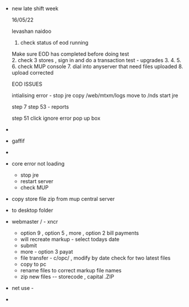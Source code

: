 - new late shift week
  
  16/05/22
  
  levashan naidoo
  
  
  1. check status of eod running
  
  Make sure EOD has completed before doing test  
  2. check 3 stores , sign in and do a transaction test - upgrades
  3.
  4.
  5.   
  6. check MUP console
  7. dial into anyserver that need files uploaded
  8. upload corrected
  
  
  EOD ISSUES
  
  intialising error -
  stop jre
  copy /web/mtxm/logs move to /nds
  start jre
  
  step 7
  step 53 - reports
  
  
  step 51
  click ignore error pop up box
-
- gaffif
-
- core error not loading
	- stop jre
	- restart server
	- check MUP
- copy store file zip from mup central server
- to desktop folder
- webmaster / - xncr
	- option 9  , option 5 ,  more , option 2 bill payments
	- will recreate markup - select todays date
	- submit
	- more - option 3 payat
	- file transfer - c/opc/ , modify by date check for two latest files
	- copy to pc
	- rename files to correct markup file names
	- zip new files -- storecode , capital .ZIP
- net use -
-